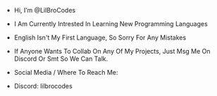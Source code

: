 - Hi, I’m @LilBroCodes
- I Am Currently Intrested In Learning New Programming Languages
- English Isn't My First Language, So Sorry For Any Mistakes
- If Anyone Wants To Collab On Any Of My Projects, Just Msg Me On Discord Or Smt So We Can Talk.


- Social Media / Where To Reach Me:
- Discord: lilbrocodes

<!---
LilBroCodes/LilBroCodes is a ✨ special ✨ repository because its `README.md` (this file) appears on your GitHub profile.
You can click the Preview link to take a look at your changes.
--->
